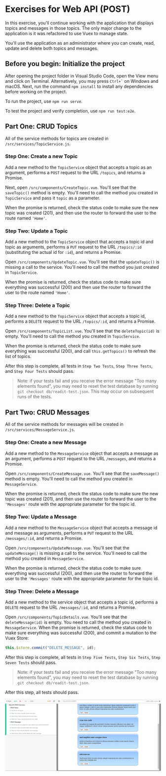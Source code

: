 # Exercises for Web API (POST)

In this exercise, you'll continue working with the application that displays topics and messages in those topics. The only major change to the application is it was refactored to use Vuex to manage state. 

You'll use the application as an administrator where you can create, read, update and delete both topics and messages.

## Before you begin: Initialize the project

After opening the project folder in Visual Studio Code, open the View menu and click on Terminal. Alternatively, you may press `` Ctrl+` `` on Windows and macOS. Next, run the command `npm install` to install any dependencies before working on the project.

To run the project, use `npm run serve`.

To test the project and verify completion, use `npm run test:e2e`.

## Part One: CRUD Topics

All of the service methods for topics are created in `/src/services/TopicService.js`.

### Step One: Create a new Topic

Add a new method to the `TopicService` object that accepts a topic as an argument, performs a `POST` request to the URL `/topics`, and returns a Promise.

Next, open `/src/components/CreateTopic.vue`. You'll see that the `saveTopic()` method is empty. You'll need to call the method you created in `TopicService` and pass it `topic` as a parameter. 

When the promise is returned, check the status code to make sure the new topic was created (201), and then use the router to forward the user to the route named `'Home'`.

### Step Two: Update a Topic

Add a new method to the `TopicService` object that accepts a topic id and topic as arguments, performs a `PUT` request to the URL `/topics/:id` (substituting the actual id for `:id`), and returns a Promise.

Open `/src/components/UpdateTopic.vue`. You'll see that the `updateTopic()` is missing a call to the service. You'll need to call the method you just created in `TopicService`. 

When the promise is returned, check the status code to make sure everything was successful (200) and then use the router to forward the user to the route named `'Home'`.

### Step Three: Delete a Topic

Add a new method to the `TopicService` object that accepts a topic id, performs a `DELETE` request to the URL `/topics/:id`, and returns a Promise.

Open `/src/components/TopicList.vue`. You'll see that the `deleteTopic(id)` is empty. You'll need to call the method you created in `TopicService`. 

When the promise is returned, check the status code to make sure everything was successful (200), and call `this.getTopics()` to refresh the list of topics.

After this step is complete, all tests in `Step Two Tests`, `Step Three Tests`, and `Step Four Tests` should pass.

>Note: if your tests fail and you receive the error message "Too many elements found", you may need to reset the test database by running `git checkout db/readit-test.json`. This may occur on subsequent runs of the tests.

## Part Two: CRUD Messages

All of the service methods for messages will be created in `/src/services/MessageService.js`.

### Step One: Create a new Message

Add a new method to the `MessageService` object that accepts a message as an argument, performs a `POST` request to the URL `/messages`, and returns a Promise.

Open `/src/components/CreateMessage.vue`. You'll see that the `saveMessage()` method is empty. You'll need to call the method you created in `MessageService`. 

When the promise is returned, check the status code to make sure the new topic was created (201), and then use the router to forward the user to the `'Messages'` route with the appropriate parameter for the topic id.

### Step Two: Update a Message

Add a new method to the `MessageService` object that accepts a message id and message as arguments, performs a `PUT` request to the URL `/messages/:id`, and returns a Promise.

Open `/src/components/UpdateMessage.vue`. You'll see that the `updateMessage()` is missing a call to the service. You'll need to call the method you created in `MessageService`. 

When the promise is returned, check the status code to make sure everything was successful (200), and then use the router to forward  the user to the `'Messages'` route with the appropriate parameter for the topic id.

### Step Three: Delete a Message

Add a new method to the service object that accepts a topic id, performs a `DELETE` request to the URL `/messages/:id`, and returns a Promise.

Open `/src/components/TopicDetails.vue`. You'll see that the `deleteMessage(id)` is empty. You need to call the method you created in `MessageService`. When the promise is returned, check the status code to make sure everything was successful (200), and commit a mutation to the Vuex Store:

```js
this.$store.commit("DELETE_MESSAGE", id);
```

After this step is complete, all tests in `Step Five Tests`, `Step Six Tests`, `Step Seven Tests` should pass.

>Note: if your tests fail and you receive the error message "Too many elements found", you may need to reset the test database by running `git checkout db/readit-test.json`.

After this step, all tests should pass.

![All Tests Passed](./all-tests-passed.png)
